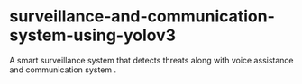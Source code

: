 # surveillance-and-communication-system-using-yolov3
A smart surveillance system that detects threats along with voice assistance and communication system .

